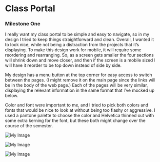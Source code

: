 # Class Portal

### Milestone One

I really want my class portal to be simple and easy to navigate, so in my design I tried to keep things straightforward and clean. Overall, I wanted it to look nice, while not being a distraction from the projects that it’s displaying. To make this design work for mobile, it will require some reordering and rearranging. So, as a screen gets smaller the four sections will shrink down and move closer, and then if the screen is a mobile sized I will have it reorder to be top down instead of side by side. 
 
My design has a menu button at the top corner for easy access to switch between the pages. (I might remove it on the main page since the links will be in the body of the web page.) Each of the pages will be very similar, displaying the relevant information in the same format that I’ve mocked up below. 

Color and font were important to me, and I tried to pick both colors and fonts that would be nice to look at without being too flashy or aggressive. I used a pantone palette to choose the color and Helvetica thinned out with some extra kerning for the font, but these both might change over the course of the semester. 

![My Image](images/classPortal.jpg)

![My Image](images/pageExample.jpg)

![My Image](images/mobileDisplay.jpg)
